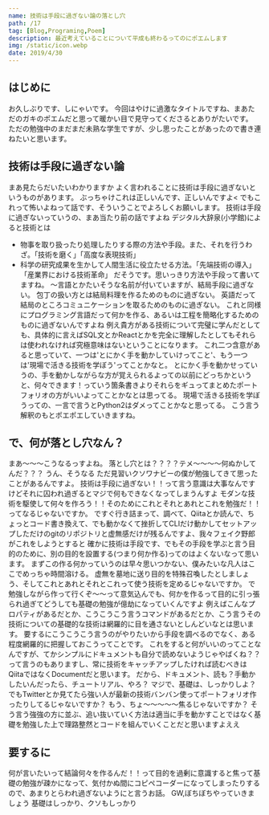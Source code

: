```yaml
---
name: 技術は手段に過ぎない論の落とし穴
path: /17
tag: [Blog,Programing,Poem]
description: 最近考えていることについて平成も終わるってのにポエムします
img: /static/icon.webp
date: 2019/4/30
---
```


## はじめに
お久しぶりです、しにゃいです。
今回はやけに過激なタイトルですね、まあただのガキのポエムだと思って暖かい目で見守ってくださるとありがたいです。
ただの勉強中のまだまだ未熟な学生ですが、少し思ったことがあったので書き連ねたいと思います。
## 技術は手段に過ぎない論
まあ見たらだいたいわかりますか
よく言われることに技術は手段に過ぎないというものがあります。
ぶっちゃけこれは正しいんです、正しいんですよ<
でもこれって怖いよねって話です、そういうことでよろしくお願いします。
技術は手段に過ぎないっていうの、まあ当たり前の話ですよね
デジタル大辞泉(小学館)によると技術とは
* 物事を取り扱ったり処理したりする際の方法や手段。また、それを行うわざ。「技術を磨く」「高度な表現技術」
* 科学の研究成果を生かして人間生活に役立たせる方法。「先端技術の導入」「産業界における技術革命」
だそうです。思いっきり方法や手段って書いてますね。
〜言語とかたいそうな名前が付いていますが、結局手段に過ぎない。
包丁の扱い方とは結局料理を作るためのものに過ぎない。
英語だって結局のところコミュニケーションを取るためのものに過ぎない。
これと同様にプログラミング言語だって何かを作る、あるいは工程を簡略化するためのものに過ぎないんですよね
例え貴方がある技術について完璧に学んだとしても、具体的に言えばSQL文とかReactとかを完全に理解したとしてもそれらは使われなければ究極意味はないということになります。
これ二つ含意があると思っていて、一つは'とにかく手を動かしていけってこと'、もう一つは'現場で活きる技術を学ぼう'ってことかなと。 とにかく手を動かせっていうの、手を動かしながらな方が覚えられるよっての以前にどっちかというと、何々できます！っていう箇条書きよりそれらをギュってまとめたポートフォリオの方がいいよってことかなとは思ってる。
現場で活きる技術を学ぼうっての、一言で言うとPython2はダメってことかなと思ってる。
こう言う解釈のもとポエポエしていきますね。
## で、何が落とし穴なん？
まあ〜〜〜こうなるっすよね。
落とし穴とは？？？？テメ〜〜〜〜何ぬかしてんだ？？？
うん、そうなる
ただ見習いクソワナビーの僕が勉強してきて思ったことがあるんですよ。
技術は手段に過ぎない！！って言う意識は大事なんですけどそれに囚われ過ぎるとマジで何もできなくなってしまうんすよ
モダンな技術を駆使して何々を作ろう！！そのためにこれとそれとあれとこれを勉強だ！！ってなるじゃないですか。
ですぐ行き詰まって、調べて、Qiitaとか読んで、ちょっとコード書き換えて、でも動かなくて挫折してCLIだけ動かしてセットアップしただけのgitのリポジトリと虚無感だけが残るんですよ、我々フェイク野郎がこれをしようとすると
確かに技術は手段です、でもその手段を学ぶと言う目的のために、別の目的を設置する(つまり何か作る)ってのはよくないなって思います。
まずこの作る何かっていうのは早々思いつかない、僕みたいな凡人はここでめっちゃ時間溶ける。
虚無を墓地に送り目的を特殊召喚したとしましょう、そしてこれとあれとそれとこれって使う技術を定めるじゃないですか。
で勉強しながら作って行くぞ〜〜って意気込んでも、何かを作るって目的に引っ張られ過ぎてどうしても基礎の勉強が億劫になっていくんですよ
例えばこんなプロパティがあるだとか、こうこうこう言うコマンドがあるだとか、こう言うその技術についての基礎的な技術は網羅的に目を通さないとしんどいなとは思います。
要するにこうこうこう言うのがやりたいから手段を調べるのでなく、ある程度網羅的に把握しておこうってことです。
これをすると何がいいのってことなんですが、てかシンプルにドキュメントも自分で読めないようじゃやばくね？？って言うのもありますし、常に技術をキャッチアップしたければ読むべきはQiitaではなくDocumentだと思います。
だから、ドキュメント、読も？手動かしたいんだったら、チュートリアル、やろ？
マジで、基礎は、しっかりしよ？
でもTwitterとか見てたら強い人が最新の技術バンバン使ってポートフォリオ作ったりしてるじゃないですか？
もう、ちょ〜〜〜〜〜焦るじゃないですか？
そう言う強強の方に並ぶ、追い抜いていく方法は適当に手を動かすことではなく基礎を勉強した上で理路整然とコードを組んでいくことだと思いますよええ
## 要するに
何が言いたいって結論何々を作るんだ！！って目的を過剰に意識すると焦って基礎の勉強が疎かになって、気付かぬ間にコピペコーダーになってしまったりするので、あまりとらわれ過ぎないようにと言うお話。
GW,ぼちぼちやっていきましょう
基礎はしっかり、クソもしっかり
